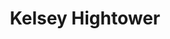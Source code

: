 ---
avatar: /images/people/kelsey-hightower.jpg
avatar_small: null
bio: null
homepage: https://bsky.app/profile/kelseyhightower.com
instagram: null
linkedin: null
title: Kelsey Hightower
twitter: null
type: guest
username: kelsey-hightower
youtube: null
---
